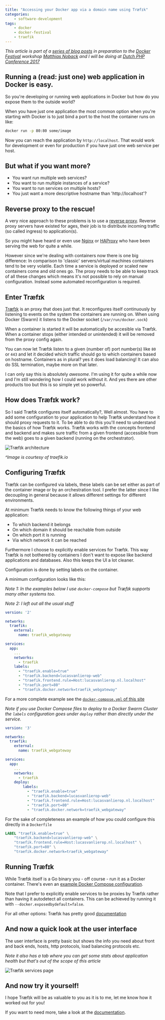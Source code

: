 ```yaml
---
title: "Accessing your Docker app via a domain name using Træfɪk"
categories: 
    - software-development
tags: 
    - docker
    - docker-festival
    - traefik
---
```


_This article is part of a [series of blog posts](/blog/tags/docker-festival/)  in preparation to the 
[Docker Festival](https://twitter.com/hashtag/dockerfestival?src=hash) workshop
[Matthias Noback](https://twitter.com/matthiasnoback) and I will be doing at
[Dutch PHP Conference 2017](https://www.phpconference.nl/)_

## Running a (read: just one) web application in Docker is easy.

So you're developing or running web applications in Docker but how do you expose them to the outside world?

When you have just one application the most common option when you're starting with Docker is to just bind a port to the host the container runs on like:

```bash
docker run -p 80:80 some/image
```

Now you can reach the application by `http://localhost`. 
That would work for development or even for production if you have just one web service per host.

## But what if you want more?

- You want run multiple web services?
- You want to run multiple instances of a service?
- You want to run services on multiple hosts?
- You just want a more descriptive hostname than 'http://localhost'?

## Reverse proxy to the rescue!

A very nice approach to these problems is to use a [reverse proxy](https://en.wikipedia.org/wiki/Proxy_server#Reverse_proxies). 
Reverse proxy servers have existed for ages, their job is to distribute incoming traffic (so called ingress) to application(s).

So you might have heard or even use [Nginx](https://nginx.org/) or [HAProxy](http://www.haproxy.org/) who have been serving the web for quite a while.

However since we're dealing with containers now there is one big difference: 
In comparison to 'classic' servers/virtual machines containers tend to be very volatile. 
Each time a service is deployed or scaled new containers come and old ones go.
The proxy needs to be able to keep track of all these changes which means it's not possible to rely on manual configuration.
Instead some automated reconfiguration is required. 

## Enter Træfɪk

[Træfɪk](https://traefik.io/) is an proxy that does just that.
It reconfigures itself continuously by listening to events on the system the containers are running on.
When using Docker (Swarm) it listens to the Docker socket (`/var/run/docker.sock`)

When a container is started it will be automatically be accesible via Træfɪk. 
When a container stops (either intended or unintended) it will be removed from the proxy config again.

You can now let Træfɪk listen to a given (number of) port number(s) like `80` or `443` and let it decided which traffic should go to which containers based on hostname. 
Containers as in plural? yes it does load balancing! It can also do SSL termination, maybe more on that later.
  
I can only say this is absolutely _awesome_.
I'm using it for quite a while now and I'm still wondering how I could work without it. 
And yes there are other products too but this is so simple yet so powerful.

## How does Træfɪk work?

So I said Træfɪk configures itself automatically?, Well almost. 
You have to add some configuration to your application to help Træfɪk understand how it should proxy requests to it.
To be able to do this you'll need to understand the basics of how Træfɪk works.
Træfɪk works with the concepts frontend and backend and makes sure traffic from a given frontend (accessible from the web) goes to a given backend (running on the orchestrator).

![Træfɪk architecture](images/blog/software/traefik-architecture.png)

_^Image is courtesy of traefik.io_

## Configuring Træfɪk
Træfɪk can be configured via labels, these labels can be set either as part of the container image or by an orchestration tool.
I prefer the latter since I like decoupling in general because it allows different settings for different environments.

At minimum Træfɪk needs to know the following things of your web application:

- To which backend it belongs
- On which domain it should be reachable from outside
- On which port it is running
- Via which network it can be reached

Furthermore I choose to explicitly enable services for Træfɪk.
This way Træfɪk is not bothered by containers I don't want to expose like backend applications and databases. 
Also this keeps the UI a lot cleaner.

Configuration is done by setting labels on the container.

A minimum configuration looks like this:

_Note 1: In the examples below I use `docker-compose` but Træfɪk supports many other systems too._

_Note 2: I left out all the usual stuff_

```yaml
version: '2'

networks:
  traefik:
    external:
      name: traefik_webgateway

services:
  app:
    ...
    networks:
      - traefik
    labels:
      - "traefik.enable=true"
      - "traefik.backend=lucasvanlierop-web"
      - "traefik.frontend.rule=Host:lucasvanlierop.nl.localhost"
      - "traefik.port=80"
      - "traefik.docker.network=traefik_webgateway"
```      

For a more complete example see the [`docker-compose.yml` of this site](https://github.com/lucasvanlierop/website/blob/e0f9d60bdfda1adbba7f41077df9870d57860688/docker-compose.yml)

_Note if you use Docker Compose files to deploy to a Docker Swarm Cluster the `labels` configuration goes under `deploy` rather than directly under the service._

```yaml
version: '3'

networks:
  traefik:
    external:
      name: traefik_webgateway

services:
  app:
    ...
    networks:
      - traefik
    deploy:
        labels:
          - "traefik.enable=true"
          - "traefik.backend=lucasvanlierop-web"
          - "traefik.frontend.rule=Host:lucasvanlierop.nl.localhost"
          - "traefik.port=80"
          - "traefik.docker.network=traefik_webgateway"
```

For the sake of completeness an example of how you could configure this directly in a `Dockerfile`
```dockerfile
LABEL "traefik.enable=true" \
    "traefik.backend=lucasvanlierop-web" \
    "traefik.frontend.rule=Host:lucasvanlierop.nl.localhost" \
    "traefik.port=80" \
    "traefik.docker.network=traefik_webgateway"
```

## Running Træfɪk
While Træfɪk itself is a Go binary you - off course - run it as a Docker container. 
There's even an [example Docker Compose configuration](https://docs.traefik.io/#docker).

Note that I prefer to explicitly enable services to be proxies by Træfɪk rather than having it autodetect all containers.
This can be achieved by running it with `--docker.exposedbydefault=false`.

For all other options: Træfɪk has pretty good [documentation](https://docs.traefik.io/)

## And now a quick look at the user interface

The user interface is pretty basic but shows the info you need about front and back ends, hosts, http protocols, load balancing protocols etc.

_Note it also has a tab where you can get some stats about application health but that's out of the scope of this article_

![Træfɪk services page](images/blog/software/traefik-services.png)

## And now try it yourself!

I hope Træfɪk will be as valuable to you as it is to me, let me know how it worked out for you!

If you want to need more, take a look at the [documentation](https://docs.traefik.io/). 

